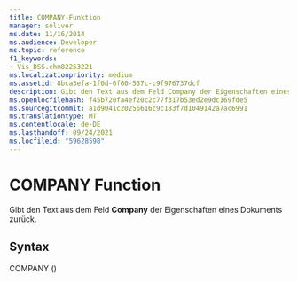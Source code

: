 ```yaml
---
title: COMPANY-Funktion
manager: soliver
ms.date: 11/16/2014
ms.audience: Developer
ms.topic: reference
f1_keywords:
- Vis_DSS.chm82253221
ms.localizationpriority: medium
ms.assetid: 8bca3efa-1f0d-6f60-537c-c9f976737dcf
description: Gibt den Text aus dem Feld Company der Eigenschaften eines Dokuments zurück.
ms.openlocfilehash: f45b720fa4ef20c2c77f317b53ed2e9dc169fde5
ms.sourcegitcommit: a1d9041c20256616c9c183f7d1049142a7ac6991
ms.translationtype: MT
ms.contentlocale: de-DE
ms.lasthandoff: 09/24/2021
ms.locfileid: "59628598"
---
```

# <a name="company-function"></a>COMPANY Function

Gibt den Text aus dem Feld **Company** der Eigenschaften eines Dokuments zurück. 
  
## <a name="syntax"></a>Syntax

COMPANY ()
  

